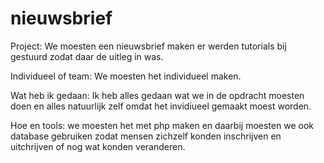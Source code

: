 # nieuwsbrief

Project: We moesten een nieuwsbrief maken er werden tutorials bij gestuurd zodat daar de uitleg in was.

Individueel of team: We moesten het individueel maken.

Wat heb ik gedaan: Ik heb alles gedaan wat we in de opdracht moesten doen en alles natuurlijk zelf omdat het invidiueel gemaakt moest worden.

Hoe en tools: we moesten het met php maken en daarbij moesten we ook database gebruiken zodat mensen zichzelf konden inschrijven en uitchrijven of nog wat konden veranderen.

